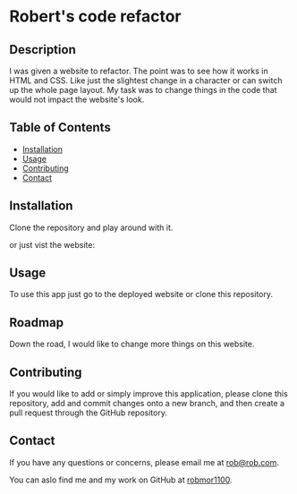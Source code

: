 # Robert's code refactor


## Description

I was given a website to refactor. The point was to see how it works in HTML and CSS. Like just the slightest change in a character or can switch up the whole page layout. My task was to change things in the code that would not impact the website's look.


## Table of Contents

  * [Installation](#installation)
  * [Usage](#usage)
  * [Contributing](#contributing)
  * [Contact](#contact)


## Installation

Clone the repository and play  around with it.

or just vist the website: 



## Usage

To use this app just go to the deployed website or clone this repository.

## Roadmap

Down the road, I would like to change more things on this website. 


## Contributing

If you would like to add or simply improve this application, please clone this repository, add and commit changes onto a new branch, and then create a pull request through the GitHub repository.


## Contact 

If you have any questions or concerns, please email me at <a href="mailto: robmor1100">rob@rob.com</a>.

You can aslo find me and my work on GitHub at [robmor1100](https://github.com/robmor1100).

